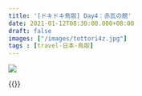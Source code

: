 ```yaml
---
title: '[ドキドキ鳥取] Day4：赤瓦の館'
date: 2021-01-12T08:30:00.000+08:00
draft: false
images: ["/images/tottori4z.jpg"]
tags : [travel-日本-鳥取]
---
```




![](/images/tottori4z.jpg)

 
  
{{<tottori>}}  
